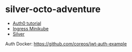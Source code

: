 # silver-octo-adventure

- [Auth0 tutorial](AUTH0_TUTORIAL.md)
- [Ingress Minikube](INGRESS_MINIKUBE.md)
- [Silver](SILVER.md)


Auth Docker: https://github.com/coreos/jwt-auth-example
